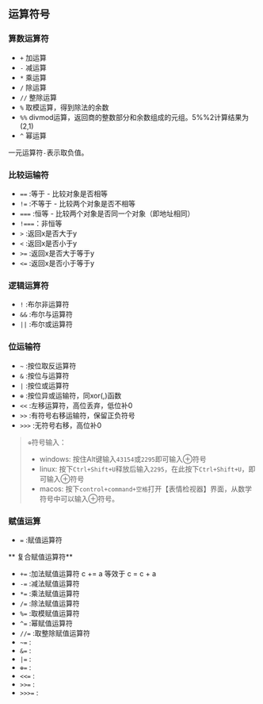 ## 运算符号

### 算数运算符

+ `+` 加运算
+ `-` 减运算
+ `*` 乘运算
+ `/` 除运算
+ `//` 整除运算
+ `%` 取模运算，得到除法的余数
+ `%%` divmod运算，返回商的整数部分和余数组成的元组。5%%2计算结果为(2,1)
+ `^` 幂运算

一元运算符`-`表示取负值。

### 比较运输符

+ `==` :等于 - 比较对象是否相等
+ `!=` :不等于 - 比较两个对象是否不相等
+ `===` :恒等 - 比较两个对象是否同一个对象（即地址相同）
+ `!===`：非恒等
+ `>` :返回x是否大于y
+ `<` :返回x是否小于y
+ `>=` :返回x是否大于等于y
+ `<=` :返回x是否小于等于y

### 逻辑运算符

+ `!` :布尔非运算符
+ `&&` :布尔与运算符
+ `||` :布尔或运算符

### 位运输符

+ `~` :按位取反运算符
+ `&` :按位与运算符
+ `|` :按位或运算符
+ `⊕` :按位异或运输符，同xor(,)函数
+ `<<` :左移运算符，高位丢弃，低位补0
+ `>>` :有符号右移运输符，保留正负符号
+ `>>>` :无符号右移，高位补0

> `⊕`符号输入：
> + windows: 按住Alt键输入`43154`或`2295`即可输入⊕符号
> + linux: 按下`Ctrl+Shift+U`释放后输入`2295`，在此按下`Ctrl+Shift+U`，即可输入⊕符号
> + macos: 按下`control+command+空格`打开【表情检视器】界面，从数学符号中可以输入⊕符号。

### 赋值运算

+ `=` :赋值运算符

** 复合赋值运算符**

+ `+=` :加法赋值运算符	c += a 等效于 c = c + a
+ `-=` :减法赋值运算符
+ `*=` :乘法赋值运算符
+ `/=` :除法赋值运算符
+ `%=` :取模赋值运算符
+ `^=` :幂赋值运算符
+ `//=` :取整除赋值运算符
+ `~=` :
+ `&=` :
+ `|=` :
+ `⊕=` :
+ `<<=` :
+ `>>=` :
+ `>>>=` :